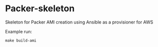 # Packer-skeleton
Skeleton for Packer AMI creation using Ansible as a provisioner for AWS

Example run:

``make build-ami``
